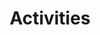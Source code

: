 ---
title: "Activities"
heading: "Activities"
activities: 
- name: "Archery"
- name: "Arts ‘n Crafts"
- name: "Baseball"
- name: "Basketball Jam Bounce House"
- name: "Bubble Soccer"
- name: "Capture the Flag"
- name: "Color War"
- name: "Climbing Walls"
- name: "Dodgeball" 
- name: "Frisbee Golf"
- name: "Gaga" 
- name: "Go-Karts"
- name: "Hiking" 
- name: "Karaoke"
- name: "Painting"
- name: "Ping Pong"
- name: "Reiki"
- name: "Ropes Course"
- name: "Disco"
- name: "Skate Park" 
- name: "Giant Slip n' Slide"
- name: "Softball"
- name: "Pool Parties" 
- name: "Tie-Dye"
- name: "Trivia"
- name: "Ultimate Frisbee"
- name: "Virtual Reality"
- name: "Yoga"
- name: "Zip-Lining"
- name: "Campfires" 
- name: "DJs"
- name: "Silent Disco"
- name: "Talent Show"
---